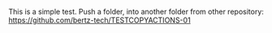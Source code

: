 This is a simple test. Push a folder, into another folder from other repository: https://github.com/bertz-tech/TESTCOPYACTIONS-01
